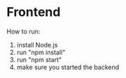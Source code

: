 # Frontend

How to run:

1. install Node.js
2. run "npm install"
5. run "npm start"
6. make sure you started the backend
